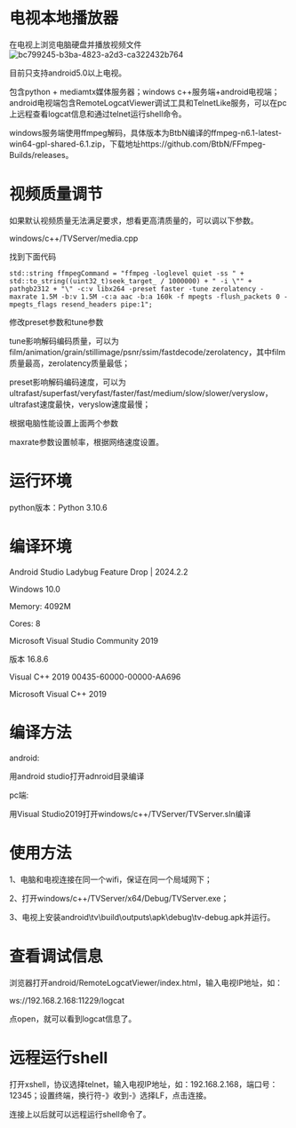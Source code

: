 # 电视本地播放器
 在电视上浏览电脑硬盘并播放视频文件
![bc799245-b3ba-4823-a2d3-ca322432b764](https://github.com/user-attachments/assets/0cd1def6-eb6c-4692-ac15-9836c149a165)



目前只支持android5.0以上电视。

包含python + mediamtx媒体服务器；windows c++服务端+android电视端；android电视端包含RemoteLogcatViewer调试工具和TelnetLike服务，可以在pc上远程查看logcat信息和通过telnet运行shell命令。

windows服务端使用ffmpeg解码，具体版本为BtbN编译的ffmpeg-n6.1-latest-win64-gpl-shared-6.1.zip，下载地址https://github.com/BtbN/FFmpeg-Builds/releases。

# 视频质量调节

如果默认视频质量无法满足要求，想看更高清质量的，可以调以下参数。

windows/c++/TVServer/media.cpp

找到下面代码

    std::string ffmpegCommand = "ffmpeg -loglevel quiet -ss " + std::to_string((uint32_t)seek_target_ / 1000000) + " -i \"" + pathgb2312 + "\" -c:v libx264 -preset faster -tune zerolatency -maxrate 1.5M -b:v 1.5M -c:a aac -b:a 160k -f mpegts -flush_packets 0 -mpegts_flags resend_headers pipe:1";

修改preset参数和tune参数

tune影响解码编码质量，可以为 film/animation/grain/stillimage/psnr/ssim/fastdecode/zerolatency，其中film质量最高，zerolatency质量最低；

preset影响解码编码速度，可以为 ultrafast/superfast/veryfast/faster/fast/medium/slow/slower/veryslow，ultrafast速度最快，veryslow速度最慢；

根据电脑性能设置上面两个参数

maxrate参数设置帧率，根据网络速度设置。

# 运行环境
python版本：Python 3.10.6

# 编译环境

Android Studio Ladybug Feature Drop | 2024.2.2

Windows 10.0

Memory: 4092M

Cores: 8


Microsoft Visual Studio Community 2019

版本 16.8.6

Visual C++ 2019   00435-60000-00000-AA696

Microsoft Visual C++ 2019


# 编译方法

android:

用android studio打开adnroid目录编译

pc端:

用Visual Studio2019打开windows/c++/TVServer/TVServer.sln编译

# 使用方法

1、电脑和电视连接在同一个wifi，保证在同一个局域网下；

2、打开windows/c++/TVServer/x64/Debug/TVServer.exe；

3、电视上安装android\tv\build\outputs\apk\debug\tv-debug.apk并运行。

# 查看调试信息

浏览器打开android/RemoteLogcatViewer/index.html，输入电视IP地址，如：

ws://192.168.2.168:11229/logcat

点open，就可以看到logcat信息了。

# 远程运行shell

打开xshell，协议选择telnet，输入电视IP地址，如：192.168.2.168，端口号：12345；设置终端，换行符-》收到-》选择LF，点击连接。

连接上以后就可以远程运行shell命令了。














